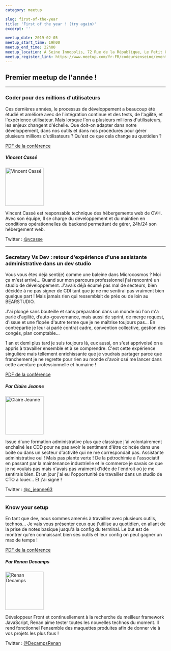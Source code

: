 ```yaml
---
category: meetup

slug: first-of-the-year
title: 'First of the year ! (try again)'
excerpt: ''

meetup_date: 2019-02-05
meetup_start_time: 19h00
meetup_end_time: 22h00
meetup_location: À Seine Innopolis, 72 Rue de la République, Le Petit Quevilly
meetup_register_link: https://www.meetup.com/fr-FR/codeursenseine/events/258527179/
---
```


## Premier meetup de l'année !

---

### Coder pour des millions d'utilisateurs

Ces dernières années, le processus de développement a beaucoup été étudié et amélioré avec de l'intégration continue et des tests, de l'agilité, et l'expérience utilisateur. Mais lorsque l'on a plusieurs millions d'utilisateurs, les enjeux changent d'échelle. Que doit-on adapter dans notre développement, dans nos outils et dans nos procédures pour gérer plusieurs millions d'utilisateurs ? Qu'est ce que cela change au quotidien ?

[PDF de la conférence](/documents/meetup/2019-01-29/coder_pour_des_millions_d_utilisateurs_vincent_casse.pdf)

##### Vincent Cassé

<img src="/images/meetups/speakers/vincent.jpg" alt="Vincent Cassé" width="120" class="alignleft" />

Vincent Cassé est responsable technique des hébergements web de OVH. Avec son équipe, Il se charge du développement et du maintien en conditions opérationnelles du backend permettant de gérer, 24h/24 son hébergement web.

Twitter : [@vcasse](https://twitter.com/vcasse)

---

### Secretary Vs Dev : retour d'expérience d'une assistante administrative dans un dev studio

Vous vous êtes déjà senti(e) comme une baleine dans Microcosmos ? Moi ça m'est arrivé... Quand sur mon parcours professionnel j'ai rencontré un studio de développement. J'avais déjà écumé pas mal de secteurs, bien décidée à ne pas signer de CDI tant que je ne me sentirai pas vraiment bien quelque part ! Mais jamais rien qui ressemblait de près ou de loin au BEARSTUDIO.

J'ai plongé sans bouteille et sans préparation dans un monde où l'on m'a parlé d'agilité, d’auto-gouvernance, mais aussi de sprint, de merge request, d'issue et une flopée d'autre terme que je ne maîtrise toujours pas... En contrepartie je leur ai parlé contrat cadre, convention collective, gestion des congés, plan comptable...

1 an et demi plus tard je suis toujours là, eux aussi, on s'est apprivoisé on a appris à travailler ensemble et à se comprendre. C'est cette expérience singulière mais tellement enrichissante que je voudrais partager parce que franchement je ne regrette pour rien au monde d'avoir osé me lancer dans cette aventure professionnelle et humaine !

[PDF de la conférence](/documents/meetup/2019-01-29/secretary_vs_dev_claire_jeanne.pdf)

##### Par Claire Jeanne

<img src="/images/meetups/speakers/claireJeanne.png" alt="Claire Jeanne" width="120" class="alignleft" />

Issue d'une formation administrative plus que classique j'ai volontairement enchaîné les CDD pour ne pas avoir le sentiment d'être coincée dans une boite ou dans un secteur d'activité qui ne me correspondait pas. Assistante administrative oui ! Mais pas plante verte ! De la pétrochimie à l'associatif en passant par la maintenance industrielle et le commerce je savais ce que je ne voulais pas mais n'avais pas vraiment d'idée de l'endroit où je me sentirais bien. Et un jour j'ai eu l'opportunité de travailler dans un studio de CTO à louer... Et j'ai signé !

Twitter : [@c_jeanne63](https://twitter.com/c_jeanne63)

---

### Know your setup

En tant que dev, nous sommes amenés à travailler avec plusieurs outils, technos... Je vais vous présenter ceux que j'utilise au quotidien, en allant de la prise de notes basique jusqu'à la config du terminal. Le but est de montrer qu'en connaissant bien ses outils et leur config on peut gagner un max de temps !

[PDF de la conférence](/documents/meetup/2019-01-29/know_your_setup_renan_decamps.pdf)

##### Par Renan Decamps

<img src="/images/meetups/speakers/renan.png" alt="Renan Decamps" width="120" class="alignleft" />

Développeur Front et continuellement à la recherche du meilleur framework JavaScript, Renan aime tester toutes les nouvelles technos du moment. Il rend fonctionnel l'ensemble des maquettes produites afin de donner vie à vos projets les plus fous !

Twitter : [@DecampsRenan](https://twitter.com/DecampsRenan)

